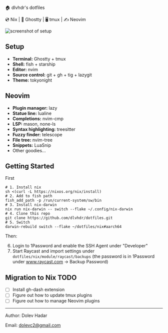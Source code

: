 🏠 dlvhdr's dotfiles

💿 Nix | 👻 Ghostty | 🖥 tmux | ✍️ Neovim

![screenshot of setup](https://github.com/dlvhdr/dotfiles/assets/6196971/6f2e479b-e8e8-414c-a763-2a1e5db754f8)

## Setup

- **Terminal:** Ghostty + tmux
- **Shell:** fish + starship
- **Editor:** nvim
- **Source control:** git + gh + tig + lazygit
- **Theme:** tokyonight

## Neovim

- **Plugin manager:** lazy
- **Statue line:** lualine
- **Completions:** nvim-cmp
- **LSP:** mason, none-ls
- **Syntax highlighting:** treesitter
- **Fuzzy finder:** telescope
- **File tree:** nvim-tree
- **Snippets:** LuaSnip
- Other goodies...

## Getting Started

First

```shell
# 1. Install nix
sh <(curl -L https://nixos.org/nix/install)
# 2. Add to fish path
fish_add_path -p /run/current-system/sw/bin
# 3. Install nix-darwin
nix run nix-darwin -- switch --flake ~/.config/nix-darwin
# 4. Clone this repo
git clone https://github.com/dlvhdr/dotfiles.git
# 5. Switch
darwin-rebuild switch --flake ~/dotfiles/nix#aarch64
```

Then:

6. Login to 1Password and enable the SSH Agent under "Developer"
7. Start Raycast and import settings under `dotfiles/nix/module/raycast/backups` (the password is in 1Password under www.raycast.com -> Backup Password)

## Migration to Nix TODO

- [ ] Install gh-dash extension
- [ ] Figure out how to update tmux plugins
- [ ] Figure out how to manage Neovim plugins

---

Author: Dolev Hadar

Email: dolevc2@gmail.com

